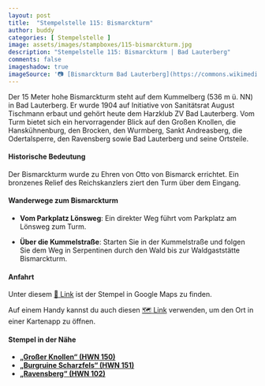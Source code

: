 ```yaml
---
layout: post
title:  "Stempelstelle 115: Bismarckturm"
author: buddy
categories: [ Stempelstelle ]
image: assets/images/stampboxes/115-bismarckturm.jpg
description: "Stempelstelle 115: Bismarckturm | Bad Lauterberg"
comments: false
imageshadow: true
imageSource: '📷 [Bismarckturm Bad Lauterberg](https://commons.wikimedia.org/wiki/File:Bismarckturm_Bad_Lauterberg.jpg) von <a href="//commons.wikimedia.org/wiki/User:Stefan_Bellini" title="User:Stefan Bellini">Stefan Bellini</a> unter Lizenz [CC0](http://creativecommons.org/publicdomain/zero/1.0/deed.en)'
---
```


Der 15 Meter hohe Bismarckturm steht auf dem Kummelberg (536 m ü. NN) in Bad Lauterberg. Er wurde 1904 auf Initiative von Sanitätsrat August Tischmann erbaut und gehört heute dem Harzklub ZV Bad Lauterberg. Vom Turm bietet sich ein hervorragender Blick auf den Großen Knollen, die Hanskühnenburg, den Brocken, den Wurmberg, Sankt Andreasberg, die Odertalsperre, den Ravensberg sowie Bad Lauterberg und seine Ortsteile. 

#### Historische Bedeutung

Der Bismarckturm wurde zu Ehren von Otto von Bismarck errichtet. Ein bronzenes Relief des Reichskanzlers ziert den Turm über dem Eingang. 

#### Wanderwege zum Bismarckturm

- **Vom Parkplatz Lönsweg**: Ein direkter Weg führt vom Parkplatz am Lönsweg zum Turm. 

- **Über die Kummelstraße**: Starten Sie in der Kummelstraße und folgen Sie dem Weg in Serpentinen durch den Wald bis zur Waldgaststätte Bismarckturm. 

#### Anfahrt

Unter diesem [📍 Link](https://www.google.com/maps/dir/?api=1&origin=&destination=51.64080%2C%2010.47221) ist der Stempel in Google Maps zu finden.

<div class="android-only">
  Auf einem Handy kannst du auch diesen 
  <a href="geo:51.64080,10.47221">🗺️ Link</a> 
  verwenden, um den Ort in einer Kartenapp zu öffnen.
  <p></p>
</div>

#### Stempel in der Nähe

- [**„Großer Knollen“ (HWN 150)**](/stempelstelle-150-großer-knollen)
- [**„Burgruine Scharzfels“ (HWN 151)**](/stempelstelle-151-burgruine-scharzfels)
- [**„Ravensberg“ (HWN 102)**](/stempelstelle-102-ravensberg)
